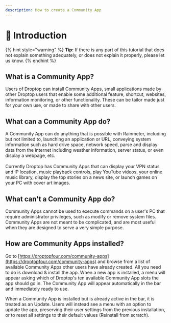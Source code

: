 ```yaml
---
description: How to create a Community App
---
```


# 📖 Introduction

{% hint style="warning" %}
**Tip:** If there is any part of this tutorial that does not explain something adequately, or does not explain it properly, please let us know.
{% endhint %}

## What is a Community App?

Users of Droptop can install Community Apps, small applications made by other Droptop users that enable some additional feature, shortcut, websites, information monitoring, or other functionality. These can be tailor made just for your own use, or made to share with other users.

## What can a Community App do?

A Community App can do anything that is possible with Rainmeter, including but not limited to, launching an application or URL, conveying system information such as hard drive space, network speed, parse and display data from the internet including weather information, server status, or even display a webpage, etc.\
\
Currently Droptop has Community Apps that can display your VPN status and IP location, music playback controls, play YouTube videos, your online music library, display the top stories on a news site, or launch games on your PC with cover art images.

## What can't a Community App do?

Community Apps cannot be used to execute commands on a user's PC that require administrator privileges, such as modify or remove system files. Community Apps are not meant to be complicated, and are most useful when they are designed to serve a very simple purpose.

## How are Community Apps installed?

Go to [https://droptopfour.com/community-apps](https://droptopfour.com/community-apps) and browse from a list of available Community Apps other users have already created. All you need to do is download & install the app. When a new app is installed, a menu will appear asking which of Droptop's ten available Community App slots the app should go in. The Community App will appear automatically in the bar and immediately ready to use.

When a Community App is installed but is already active in the bar, it is treated as an Update. Users will instead see a menu with an option to update the app, preserving their user settings from the previous installation, or to reset all settings to their default values (Reinstall from scratch).
